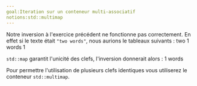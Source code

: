 ```yaml
---
goal:Iteration sur un conteneur multi-associatif
notions:std::multimap
---
```

Notre inversion à l'exercice précédent ne fonctionne pas correctement. En effet si le texte était `"two words"`, nous aurions le tableaux suivants :
    two   1
    words 1

`std::map` garantit l'unicité des clefs, l'inversion donnerait alors :
    1     words

Pour permettre l'utilisation de plusieurs clefs identiques vous utiliserez le conteneur `std::multimap`.